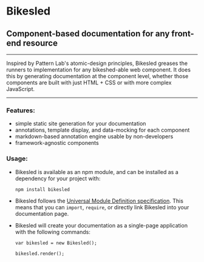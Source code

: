 # Bikesled
## Component-based documentation for any front-end resource

---

Inspired by Pattern Lab's atomic-design principles, Bikesled greases the runners to implementation for any bikeshed-able web component. It does this by generating documentation at the component level, whether those components are built with just HTML + CSS or with more complex JavaScript.

---

### Features:
+ simple static site generation for your documentation
+ annotations, template display, and data-mocking for each component
+ markdown-based annotation engine usable by non-developers
+ framework-agnostic components


### Usage:
+ Bikesled is available as an npm module, and can be installed as a dependency for your project with:

    ```shell
    npm install bikesled
    ```
+ Bikesled follows the [Universal Module Definition specification](https://github.com/umdjs/umd). This means that you can `import`, `require`, or directly link Bikesled into your documentation page.
+ Bikesled will create your documentation as a single-page application with the following commands:

    ```
    var bikesled = new Bikesled();

    bikesled.render();
    ```
